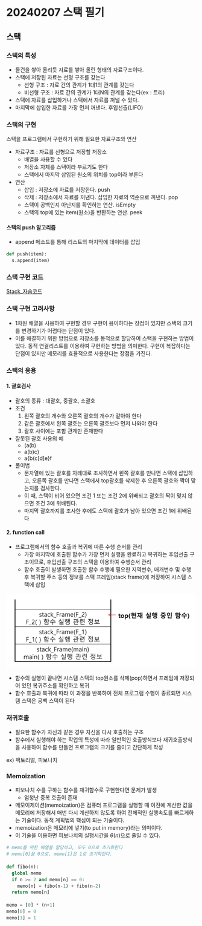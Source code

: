# 20240207 스택 필기

## 스택

### 스택의 특성
- 물건을 쌓아 올리듯 자료를 쌓아 올린 형태의 자료구조이다.
- 스택에 저장된 자료는 선형 구조를 갖는다
  - 선형 구조 : 자료 간의 관계가 1대1의 관계를 갖는다
  - 비선형 구조 : 자료 간의 관계가 1대N의 관계를 갖는다(ex : 트리)
- 스택에 자료를 삽입하거나 스택에서 자료를 꺼낼 수 있다.
- 마지막에 삽입한 자료를 가장 먼저 꺼낸다. 후입선출(LIFO)

### 스택의 구현

스택을 프로그램에서 구현하기 위해 필요한 자료구조와 연산

- 자료구조 : 자료를 선형으로 저장할 저장소
  - 배열을 사용할 수 있다
  - 저장소 자체를 스택이라 부르기도 한다
  - 스택에서 마지막 삽입된 원소의 위치를 top이라 부른다
- 연산
  - 삽입 : 저장소에 자료를 저장한다. push
  - 삭제 : 저장소에서 자료를 꺼낸다. 삽입한 자료의 역순으로 꺼낸다. pop
  - 스택이 공백인지 아닌지를 확인하는 연산. isEmpty
  - 스택의 top에 있는 item(원소)을 반환하는 연산. peek

#### 스택의 push 알고리즘
- append 메소드를 통해 리스트의 마지막에 데이터를 삽입
```python
def push(item):
  s.append(item)
```

### 스택 구현 코드
[Stack_자습코드](../../00_selfstudy/DataStructure/04_stack/stackClass.py)

### 스택 구현 고려사항
- 1차원 배열을 사용하여 구현할 경우 구현이 용이하다는 장점이 있지만 스택의 크기를 변경하기가 어렵다는 단점이 있다.
- 이를 해결하기 위한 방법으로 저장소를 동적으로 할당하여 스택을 구현하는 방법이 있다. 동적 연결리스트를 이용하여 구현하는 방법을 의미한다. 구현이 복잡하다는 단점이 있지만 메모리를 효율적으로 사용한다는 장점을 가진다.

### 스택의 응용

#### 1. 괄호검사
- 괄호의 종류 : 대괄호, 중괄호, 소괄호
- 조건
  1. 왼쪽 괄호의 개수와 오른쪽 괄호의 개수가 같아야 한다
  2. 같은 괄호에서 왼쪽 괄호는 오른쪽 괄호보다 먼저 나와야 한다
  3. 괄호 사이에는 포함 관계만 존재한다
- 잘못된 괄호 사용의 예
  - (a(b)
  - a(b)c)
  - a{b(c[d]e}f 
- 풀이법
  - 문자열에 있는 괄호를 차례대로 조사하면서 왼쪽 괄호를 만나면 스택에 삽입하고, 오른쪽 괄호를 만나면 스택에서 top괄호를 삭제한 후 오른쪽 괄호와 짝이 맞는지를 검사한다.
  - 이 때, 스택이 비어 있으면 조건 1 또는 조건 2에 위배되고 괄호의 짝이 맞지 않으면 조건 3에 위배된다.
  - 마지막 괄호까지를 조사한 후에도 스택에 괄호가 남아 있으면 조건 1에 위배된다

#### 2. function call
- 프로그램에서의 함수 호출과 복귀에 따른 수행 순서를 관리
  - 가장 마지막에 호출된 함수가 가장 먼저 실행을 완료하고 복귀하는 후입선출 구조이므로, 후입선출 구조의 스택을 이용하여 수행순서 관리
  - 함수 호출이 발생하면 호출한 함수 수행에 필요한 지역변수, 매개변수 및 수행 후 복귀할 주소 등의 정보를 스택 프레임(stack frame)에 저장하여 시스템 스택에 삽입

![Alt text](./assets/functioncall.png)
  - 함수의 실행이 끝나면 시스템 스택의 top원소를 삭제(pop)하면서 프레임에 저장되어 있던 복귀주소를 확인하고 복귀
  - 함수 호출과 복귀에 따라 이 과정을 반복하여 전체 프로그램 수행이 종료되면 시스템 스택은 공백 스택이 된다

### 재귀호출
- 필요한 함수가 자신과 같은 경우 자신을 다시 호출하는 구조
- 함수에서 실행해야 하는 작업의 특성에 따라 일반적인 호출방식보다 재귀호출방식을 사용하여 함수를 만들면 프로그램의 크기를 줄이고 간단하게 작성

ex) 팩토리얼, 피보나치

### Memoization
- 피보나치 수를 구하는 함수를 재귀함수로 구현한다면 문제가 발생
  - 엄청난 중복 호출이 존재
- 메모이제이션(memoization)은 컴퓨터 프로그램을 실행할 때 이전에 계산한 값을 메모리에 저장해서 매번 다시 계산하지 않도록 하여 전체적인 실행속도를 빠르게하는 기술이다. 동적 계획법의 핵심이 되는 기술이다.
- memoization은 메모리에 넣기(to put in memory)라는 의미이다.
- 이 기술을 이용하면 피보나치의 실행시간을 $\theta(n)$으로 줄일 수 있다.
```python
# memo를 위한 배열을 할당하고, 모두 0으로 초기화한다
# memo[0]을 0으로, memo[1]은 1로 초기화한다.

def fibo(n):
  global memo
  if n >= 2 and memo[n] == 0:
    memo[n] = fibo(n-1) + fibo(n-2)
  return memo[n]

memo = [0] * (n+1)
memo[0] = 0
memo[1] = 1
```